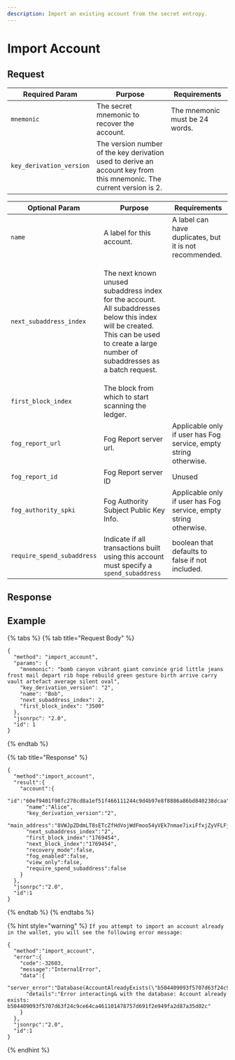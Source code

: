 ```yaml
---
description: Import an existing account from the secret entropy.
---
```


# Import Account

## Request

| Required Param           | Purpose                                                                                                              | Requirements                   |
| ------------------------ | -------------------------------------------------------------------------------------------------------------------- | ------------------------------ |
| `mnemonic`               | The secret mnemonic to recover the account.                                                                          | The mnemonic must be 24 words. |
| `key_derivation_version` | The version number of the key derivation used to derive an account key from this mnemonic. The current version is 2. |                                |

| Optional Param             | Purpose                                                                                                                                                                                            | Requirements                                                     |
| -------------------------- | -------------------------------------------------------------------------------------------------------------------------------------------------------------------------------------------------- | ---------------------------------------------------------------- |
| `name`                     | A label for this account.                                                                                                                                                                          | A label can have duplicates, but it is not recommended.          |
| `next_subaddress_index`    | <p>The next known unused subaddress index for the account. All subaddresses below this index will be created.<br>This can be used to create a large number of subaddresses as a batch request.</p> |                                                                  |
| `first_block_index`        | The block from which to start scanning the ledger.                                                                                                                                                 |                                                                  |
| `fog_report_url`           | Fog Report server url.                                                                                                                                                                             | Applicable only if user has Fog service, empty string otherwise. |
| `fog_report_id`            | Fog Report server ID                                                                                                                                                                               | Unused                                                           |
| `fog_authority_spki`       | Fog Authority Subject Public Key Info.                                                                                                                                                             | Applicable only if user has Fog service, empty string otherwise. |
| `require_spend_subaddress` | Indicate if all transactions built using this account must specify a `spend_subaddress`                                                                                                            | boolean that defaults to false if not included.                  |

## Response

## Example

{% tabs %}
{% tab title="Request Body" %}
```
{
  "method": "import_account",
  "params": {
    "mnemonic": "bomb canyon vibrant giant convince grid little jeans frost mail depart rib hope rebuild green gesture birth arrive carry vault artefact average silent oval",
    "key_derivation_version": "2",
    "name": "Bob",
    "next_subaddress_index": 2,
    "first_block_index": "3500"
  },
  "jsonrpc": "2.0",
  "id": 1
}
```
{% endtab %}

{% tab title="Response" %}
```
{
  "method":"import_account",
  "result":{
    "account":{
      "id":"60ef9401f98fc278cd8a1ef51f466111244c9d4b97e8f8886a86bd840238dcaa",
      "name":"Alice",
      "key_derivation_version":"2",
      "main_address":"8VWJpZDdmLT8sETcZfHdVojWdFmoo54yVEk7nmae7ixiFfxjZyVFLFj9moCiJBzkeg6Vd5BPXbbwrDvoZuxWZWsyU3G3rEvQdqZBmEbfh7x",
      "next_subaddress_index":"2",
      "first_block_index":"1769454",
      "next_block_index":"1769454",
      "recovery_mode":false,
      "fog_enabled":false,
      "view_only":false,
      "require_spend_subaddress":false
    }
  },
  "jsonrpc":"2.0",
  "id":1
}
```
{% endtab %}
{% endtabs %}

{% hint style="warning" %}
`If you attempt to import an account already in the wallet, you will see the following error message:`

```
{
  "method":"import_account",
  "error":{
    "code":-32603,
    "message":"InternalError",
    "data":{
      "server_error":"Database(AccountAlreadyExists(\"b504409093f5707d63f24c9ce64ca461101478757d691f2e949fa2d87a35d02c\"))",
      "details":"Error interacting& with the database: Account already exists: b504409093f5707d63f24c9ce64ca461101478757d691f2e949fa2d87a35d02c"
    }
  },
  "jsonrpc":"2.0",
  "id":1
}
```
{% endhint %}
